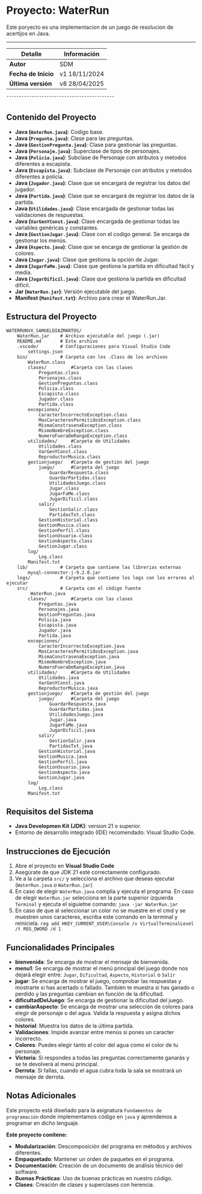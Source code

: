 
# Proyecto: WaterRun

Este poryecto es una implementacion de un juego de resolucion de acertijos en Java.
___________________________________________
|   Detalle           |   Información     |
|---------------------|-------------------|
| **Autor**           |     SDM           |
| **Fecha de Inicio** |   v1 18/11/2024   |
| **Última versión**  |   v8 28/04/2025   |
¯¯¯¯¯¯¯¯¯¯¯¯¯¯¯¯¯¯¯¯¯¯¯¯¯¯¯¯¯¯¯¯¯¯¯¯¯¯¯¯¯¯¯

## Contenido del Proyecto

- **Java (`WaterRun.java`)**: Codigo base.
- **Java (`Pregunta.java`)**: Clase para las preguntas.
- **Java (`GestionPregunta.java`)**: Clase para gestionar las preguntas.
- **Java (`Personaje.java`)**: Superclase de tipos de personajes.
- **Java (`Policia.java`)**: Subclase de Personaje con atributos y metodos diferentes a escapista.
- **Java (`Escapista.java`)**: Subclase de Personaje con atributos y metodos diferentes a policia.
- **Java (`Jugador.java`)**: Clase que se encargará de registrar los datos del jugador.
- **Java (`Partida.java`)**: Clase que se encargará de registrar los datos de la partida.
- **Java (`Utilidades.java`)**: Clase encargada de gestionar todas las validaciones de respuestas.
- **Java (`VarGenYConst.java`)**: Clase encargada de gestionar todas las variables genéricas y constantes.
- **Java (`GestionJugar.java`)**: Clase con el codigo general. Se encarga de gestionar los menús.
- **Java (`Aspecto.java`)**: Clase que se encarga de gestionar la gestión de colores.
- **Java (`Jugar.java`)**: Clase que gestiona la opción de Jugar. 
- **Java (`JugarFaMe.java`)**: Clase que gestiona la partida en dificultad fácil y media. 
- **Java (`JugarDificil.java`)**: Clase que gestiona  la partida en dificultad difícil. 
- **Jar (`WaterRun.jar`)**: Versión ejecutable del juego.
- **Manifest (`Manifest.txt`)**: Archivo para crear el WaterRun.Jar.



## Estructura del Proyecto

```
WATERRUNVX_SAMUELDIAZMARTOS/
    WaterRun.jar    # Archivo ejecutable del juego (.jar)
    README.md       # Este archivo
    .vscode/        # Configuraciones para Visual Studio Code
        settings.json
    bin/            # Carpeta con los .Class de los archivos
        WaterRun.class
        clases/         #Carpeta con las clases
            Preguntas.class
            Personajes.class
            GestionPreguntas.class
            Policia.class
            Escapista.class   
            Jugador.class
            Partida.class
        excepciones/
            CaracterIncorrectoException.class
            MasCaracteresPermitidosException.class
            MismaConstrasenaException.class
            MismoNombreException.class
            NumeroFueraDeRangoException.class
        utilidades/     #Carpeta de Utilidades
            Utilidades.class
            VarGenYConst.class
            ReproductorMusica.class
        gestionjuego/   #Carpeta de gestión del juego
            juego/      #Carpeta del juego
                GuardarRespuesta.class
                GuardarPartidas.class
                UtilidadesJuego.class
                Jugar.class
                JugarFaMe.class
                JugarDificil.class
            salir/
                GestionSalir.class
                PartidasTxt.class
            GestionHistorial.class
            GestionMusica.class
            GestionPerfil.class
            GestionUsuario.class
            GestionAspecto.class
            GestionJugar.class
        log/
            Log.class
        Manifest.txt
    lib/            # Carpeta que contiene las librerias externas 
        mysql-connector-j-9.2.0.jar
    logs/           # Carpeta que contiene los logs con los errores al ejecutar
    src/            # Carpeta con el código fuente
         WaterRun.java
        clases/         #Carpeta con las clases
            Preguntas.java
            Personajes.java
            GestionPreguntas.java
            Policia.java
            Escapista.java   
            Jugador.java
            Partida.java
        excepciones/
            CaracterIncorrectoException.java
            MasCaracteresPermitidosException.java
            MismaConstrasenaException.java
            MismoNombreException.java
            NumeroFueraDeRangoException.java
        utilidades/     #Carpeta de Utilidades
            Utilidades.java
            VarGenYConst.java
            ReproductorMusica.java
        gestionjuego/   #Carpeta de gestión del juego
            juego/      #Carpeta del juego
                GuardarRespuesta.java
                GuardarPartidas.java
                UtilidadesJuego.java
                Jugar.java
                JugarFaMe.java
                JugarDificil.java
            salir/
                GestionSalir.java
                PartidasTxt.java
            GestionHistorial.java
            GestionMusica.java
            GestionPerfil.java
            GestionUsuario.java
            GestionAspecto.java
            GestionJugar.java
        log/
            Log.class
        Manifest.txt
```

## Requisitos del Sistema

- **Java Developmen Kit (JDK)**: version 21 o superior.
- Entorno de desarrollo integrado (IDE) recomendado: Visual Studio Code.

## Instrucciones de Ejecución
1. Abre el proyecto en **Visual Studio Code**
2. Asegúrate de que JDK 21 esté correctamente configurado.
3. Ve a la carpeta `src/` y selecciona el archivo que deseas ejecutar
(`WaterRun.java` o `WaterRun.jar`)
4. En caso de elegir `WaterRun.java` complia y ejecuta el programa.
   En caso de elegir `WaterRun.jar` selecciona en la parte superior izquierda
   `Terminal` y ejecuta el siguietne comando: `java -jar WaterRun.jar`
5. En caso de que al seleccionar un color no se muestre en el cmd y se
   muestren unos caracteres, escriba este comando en la terminal y reiniciela.
    `reg add HKEY_CURRENT_USER\Console /v VirtualTerminalLevel /t REG_DWORD /d 1`


## Funcionalidades Principales

- **bienvenida**: Se encarga de mostrar el mensaje de bienvenida.
- **menu1**: Se encarga de mostrar el menú principal del juego donde nos dejará elegir entre: `Jugar`, `Dificultad`, `Aspecto`, `Historial` o `Salir`
- **jugar**: Se encarga de mostrar el juego, comprobar las respuestas y mostrarte si has acertado o fallado. También te muestra si has ganado o perdido y las preguntas cambian en función de la dificultad.
- **dificultadDelJuego**: Se encarga de gestionar la dificultad del juego.
- **cambiarAspecto**: Se encarga de mostrar una selección de colores para elegir de personaje o del agua. Valida la respuesta y asigna dichos colores.
- **historial**: Muestra los datos de la última partida.
- **Validaciones**: Impide avanzar entre menús si pones un caracter incorrecto. 
- **Colores**: Puedes elegir tanto el color del agua como el color de tu personaje.
- **Victoria**: Si respondes a todas las preguntas correctamente ganarás y se te devolverá al menú principal.
- **Derrota**: Si fallas, cuando el agua cubra toda la sala se mostrará un mensaje de derrota.


## Notas Adicionales

Este proyecto está diseñado para la asignatura `Fundamentos de programación` donde implementamos código en `java` y aprendemos a programar en dicho lenguaje.

**Este proyecto conitene:**
- **Modularización**: Descomposición del programa en métodos y archivos diferentes.
- **Empaquetado**: Mantener un orden de paquetes en el programa.
- **Documentación**: Creación de un documento de análisis técnico del software.
- **Buenas Prácticas**: Uso de buenas prácticas en nuestro código.
- **Clases**: Creación de clases y superclases con herencia.